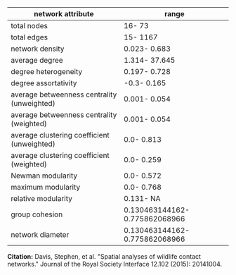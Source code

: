 network attribute|range
---|---
total nodes|16- 73
total edges|15- 1167
network density|0.023- 0.683
average degree|1.314- 37.645
degree heterogeneity|0.197- 0.728
degree assortativity|-0.3- 0.165
average betweenness centrality (unweighted)|0.001- 0.054
average betweenness centrality (weighted)|0.001- 0.054
average clustering coefficient (unweighted)|0.0- 0.813
average clustering coefficient (weighted)|0.0- 0.259
Newman modularity|0.0- 0.572
maximum modularity|0.0- 0.768
relative modularity|0.131- NA
group cohesion|0.130463144162- 0.775862068966
network diameter|0.130463144162- 0.775862068966
**Citation:** Davis, Stephen, et al. "Spatial analyses of wildlife contact networks." Journal of the Royal Society Interface 12.102 (2015): 20141004.